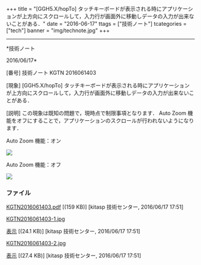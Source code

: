 ﻿+++
title = "[GGH5.X/hopTo] タッチキーボードが表示される時にアプリケーションが上方向にスクロールして，入力行が画面外に移動しデータの入力が出来ないことがある．"
date = "2016-06-17"
ttags = ["技術ノート"]
tcategories = ["tech"]
banner = "img/technote.jpg"
+++

-----------------------------------------------------------------------------------------------------------------------------

*技術ノート

2016/06/17*


[番号]
技術ノート KGTN 2016061403

[現象]
[GGH5.X/hopTo]
タッチキーボードが表示される時にアプリケーションが上方向にスクロールして，入力行が画面外に移動しデータの入力が出来ないことがある．

[説明]
この現象は既知の問題で，現時点で制限事項となります． Auto Zoom
機能をオフにすることで，アプリケーションのスクロールが行われないようになります．

Auto Zoom 機能：オン

![](http://techreport.kitasp.net/attachments/download/2692/KGTN2016061403-1.jpg)

Auto Zoom 機能：オフ

![](http://techreport.kitasp.net/attachments/download/2693/KGTN2016061403-2.jpg)


### ファイル

 
 


[KGTN2016061403.pdf](http://techreport.kitasp.net/attachments/download/2691/KGTN2016061403.pdf)
 [(159 KB)] [kitasp 技術センター, 2016/06/17
17:51]

[KGTN2016061403-1.jpg](http://techreport.kitasp.net/attachments/download/2692/KGTN2016061403-1.jpg)

[表示](http://techreport.kitasp.net/attachments/2692/KGTN2016061403-1.jpg "表示")
 [(24.1 KB)] [kitasp 技術センター, 2016/06/17
17:51]

[KGTN2016061403-2.jpg](http://techreport.kitasp.net/attachments/download/2693/KGTN2016061403-2.jpg)

[表示](http://techreport.kitasp.net/attachments/2693/KGTN2016061403-2.jpg "表示")
 [(27.4 KB)] [kitasp 技術センター, 2016/06/17
17:51]


 


 

